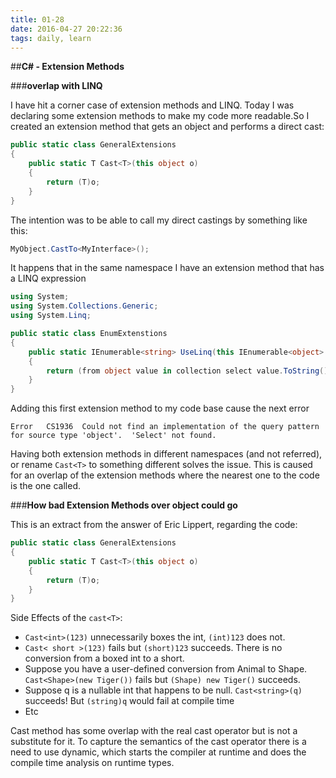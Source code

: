 ```yaml
---
title: 01-28
date: 2016-04-27 20:22:36
tags: daily, learn
---
```


##**C# - Extension Methods**

###**overlap with LINQ**

I have hit a corner case of extension methods and LINQ. Today I was declaring some extension methods to make my code more readable.So I created an extension method that gets an object and performs a direct cast:

```csharp
public static class GeneralExtensions
{
    public static T Cast<T>(this object o)
    {
    	return (T)o;
    }
}
```

The intention was to be able to call my direct castings by something like this:
```csharp
MyObject.CastTo<MyInterface>();
```

It happens that in the same namespace I have an extension method that has a LINQ expression
```csharp
using System;
using System.Collections.Generic;
using System.Linq;

public static class EnumExtenstions
{
	public static IEnumerable<string> UseLinq(this IEnumerable<object> collection)
	{
		return (from object value in collection select value.ToString() ).ToList();
	}
}
```

Adding this first extension method to my code base cause the next error
```
Error	CS1936	Could not find an implementation of the query pattern for source type 'object'.  'Select' not found.
```

Having both extension methods in different namespaces (and not referred), or rename ```Cast<T>``` to something different solves the issue. This is caused for an overlap of the extension methods where the nearest one to the code is the one called.

###**How bad Extension Methods over object could go**

This is an extract from the answer of Eric Lippert, regarding the code:

```csharp
public static class GeneralExtensions
{
    public static T Cast<T>(this object o)
    {
    	return (T)o;
    }
}
```
Side Effects of the ```cast<T>```:
* ```Cast<int>(123)``` unnecessarily boxes the int, ```(int)123``` does not.
* ```Cast< short >(123)``` fails but ```(short)123``` succeeds. There is no conversion from a boxed int to a short.
* Suppose you have a user-defined conversion from Animal to Shape. ```Cast<Shape>(new Tiger())``` fails but ```(Shape) new Tiger()``` succeeds.
* Suppose q is a nullable int that happens to be null. ```Cast<string>(q)``` succeeds! But ```(string)q``` would fail at compile time
* Etc

Cast method has some overlap with the real cast operator but is not a substitute for it. To capture the semantics of the cast operator there is a need to use dynamic, which starts the compiler at runtime and does the compile time analysis on runtime types.
